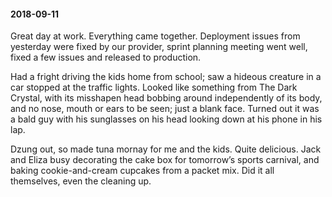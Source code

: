 #### 2018-09-11

Great day at work. Everything came together. Deployment issues from yesterday were fixed by our provider, sprint planning meeting went well, fixed a few issues and released to production.

Had a fright driving the kids home from school; saw a hideous creature in a car stopped at the traffic lights. Looked like something from The Dark Crystal, with its misshapen head bobbing around independently of its body, and no nose, mouth or ears to be seen; just a blank face. Turned out it was a bald guy with his sunglasses on his head looking down at his phone in his lap.

Dzung out, so made tuna mornay for me and the kids. Quite delicious. Jack and Eliza busy decorating the cake box for tomorrow’s sports carnival, and baking cookie-and-cream cupcakes from a packet mix. Did it all themselves, even the cleaning up.